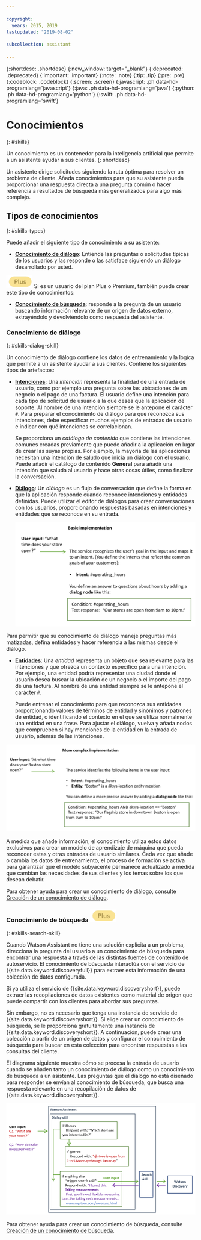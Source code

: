 ```yaml
---

copyright:
  years: 2015, 2019
lastupdated: "2019-08-02"

subcollection: assistant

---
```


{:shortdesc: .shortdesc}
{:new_window: target="_blank"}
{:deprecated: .deprecated}
{:important: .important}
{:note: .note}
{:tip: .tip}
{:pre: .pre}
{:codeblock: .codeblock}
{:screen: .screen}
{:javascript: .ph data-hd-programlang='javascript'}
{:java: .ph data-hd-programlang='java'}
{:python: .ph data-hd-programlang='python'}
{:swift: .ph data-hd-programlang='swift'}

# Conocimientos
{: #skills}

Un conocimiento es un contenedor para la inteligencia artificial que permite a un asistente ayudar a sus clientes.
{: shortdesc}

Un asistente dirige solicitudes siguiendo la ruta óptima para resolver un problema de cliente. Añada conocimientos para que su asistente pueda proporcionar una respuesta directa a una pregunta común o hacer referencia a resultados de búsqueda más generalizados para algo más complejo.

## Tipos de conocimientos
{: #skills-types}

Puede añadir el siguiente tipo de conocimiento a su asistente:

- **[Conocimiento de diálogo](#skills-dialog-skill)**: Entiende las preguntas o solicitudes típicas de los usuarios y las responde o las satisface siguiendo un diálogo desarrollado por usted.

![Solo para el plan Plus o Premium](images/plus.png) Si es un usuario del plan Plus o Premium, también puede crear este tipo de conocimientos:

- **[Conocimiento de búsqueda](#skills-search-skill)**: responde a la pregunta de un usuario buscando información relevante de un origen de datos externo, extrayéndolo y devolviéndolo como respuesta del asistente.

### Conocimiento de diálogo
{: #skills-dialog-skill}

Un conocimiento de diálogo contiene los datos de entrenamiento y la lógica que permite a un asistente ayudar a sus clientes. Contiene los siguientes tipos de artefactos:

- [**Intenciones**](/docs/services/assistant?topic=assistant-intents): Una *intención* representa la finalidad de una entrada de usuario, como por ejemplo una pregunta sobre las ubicaciones de un negocio o el pago de una factura. El usuario define una intención para cada tipo de solicitud de usuario a la que desea que la aplicación dé soporte. Al nombre de una intención siempre se le antepone el carácter `#`. Para preparar el conocimiento de diálogo para que reconozca sus intenciones, debe especificar muchos ejemplos de entradas de usuario e indicar con qué intenciones se correlacionan.

  Se proporciona un *catálogo de contenido* que contiene las intenciones comunes creadas previamente que puede añadir a la aplicación en lugar de crear las suyas propias. Por ejemplo, la mayoría de las aplicaciones necesitan una intención de saludo que inicia un diálogo con el usuario. Puede añadir el catálogo de contenido **General** para añadir una intención que saluda al usuario y hace otras cosas útiles, como finalizar la conversación.

- [**Diálogo**](/docs/services/assistant?topic=assistant-dialog-build): Un *diálogo* es un flujo de conversación que define la forma en que la aplicación responde cuando reconoce intenciones y entidades definidas. Puede utilizar el editor de diálogos para crear conversaciones con los usuarios, proporcionando respuestas basadas en intenciones y entidades que se reconoce en su entrada.

  ![Diagrama de una implementación básica que solo utiliza intención y diálogo.](images/basic-impl.png)

Para permitir que su conocimiento de diálogo maneje preguntas más matizadas, defina entidades y hacer referencia a las mismas desde el diálogo.

- [**Entidades**](/docs/services/assistant?topic=assistant-entities): Una *entidad* representa un objeto que sea relevante para las intenciones y que ofrezca un contexto específico para una intención. Por ejemplo, una entidad podría representar una ciudad donde el usuario desea buscar la ubicación de un negocio o el importe del pago de una factura. Al nombre de una entidad siempre se le antepone el carácter `@`.

  Puede entrenar el conocimiento para que reconozca sus entidades proporcionando valores de términos de entidad y sinónimos y patrones de entidad, o identificando el contexto en el que se utiliza normalmente una entidad en una frase. Para ajustar el diálogo, vuelva y añada nodos que comprueben si hay menciones de la entidad en la entrada de usuario, además de las intenciones.

![Diagrama de una implementación más compleja que utiliza intención, entidad y diálogo.](images/complex-impl.png)

A medida que añade información, el conocimiento utiliza estos datos exclusivos para crear un modelo de aprendizaje de máquina que pueda reconocer estas y otras entradas de usuario similares. Cada vez que añade o cambia los datos de entrenamiento, el proceso de formación se activa para garantizar que el modelo subyacente permanece actualizado a medida que cambian las necesidades de sus clientes y los temas sobre los que desean debatir.

Para obtener ayuda para crear un conocimiento de diálogo, consulte [Creación de un conocimiento de diálogo](/docs/services/assistant?topic=assistant-skill-dialog-add).

### Conocimiento de búsqueda ![solo el plan Plus o Premium](images/plus.png)
{: #skills-search-skill}

Cuando Watson Assistant no tiene una solución explícita a un problema, direcciona la pregunta del usuario a un conocimiento de búsqueda para encontrar una respuesta a través de las distintas fuentes de contenido de autoservicio. El conocimiento de búsqueda interactúa con el servicio de {{site.data.keyword.discoveryfull}} para extraer esta información de una colección de datos configurada.

Si ya utiliza el servicio de {{site.data.keyword.discoveryshort}}, puede extraer las recopilaciones de datos existentes como material de origen que puede compartir con los clientes para abordar sus preguntas.

Sin embargo, no es necesario que tenga una instancia de servicio de {{site.data.keyword.discoveryshort}}. Si elige crear un conocimiento de búsqueda, se le proporciona gratuitamente una instancia de {{site.data.keyword.discoveryshort}}. A continuación, puede crear una colección a partir de un origen de datos y configurar el conocimiento de búsqueda para buscar en esta colección para encontrar respuestas a las consultas del cliente.

El diagrama siguiente muestra cómo se procesa la entrada de usuario cuando se añaden tanto un conocimiento de diálogo como un conocimiento de búsqueda a un asistente. Las preguntas que el diálogo no está diseñado para responder se envían al conocimiento de búsqueda, que busca una respuesta relevante en una recopilación de datos de {{site.data.keyword.discoveryshort}}.

![Diagrama sobre cómo se redirige una pregunta a un conocimiento de búsqueda.](images/search-skill-diagram.png)

Para obtener ayuda para crear un conocimiento de búsqueda, consulte [Creación de un conocimiento de búsqueda](/docs/services/assistant?topic=assistant-skill-search-add).
